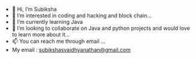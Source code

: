 - 👋 Hi, I’m Subiksha
- 👀 I’m interested in coding and hacking and block chain...
- 🌱 I’m currently learning Java
- 💞️ I’m looking to collaborate on Java and python projects and would love to learn more about it...
- 📫 You can reach me through email ...
- My email : subikshasvaidhyanathan@gmail.com


